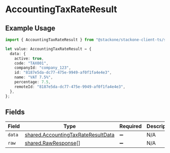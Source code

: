 # AccountingTaxRateResult

## Example Usage

```typescript
import { AccountingTaxRateResult } from "@stackone/stackone-client-ts/sdk/models/shared";

let value: AccountingTaxRateResult = {
  data: {
    active: true,
    code: "TAX001",
    companyId: "company_123",
    id: "8187e5da-dc77-475e-9949-af0f1fa4e4e3",
    name: "VAT 7.5%",
    percentage: 7.5,
    remoteId: "8187e5da-dc77-475e-9949-af0f1fa4e4e3",
  },
};
```

## Fields

| Field                                                                                           | Type                                                                                            | Required                                                                                        | Description                                                                                     |
| ----------------------------------------------------------------------------------------------- | ----------------------------------------------------------------------------------------------- | ----------------------------------------------------------------------------------------------- | ----------------------------------------------------------------------------------------------- |
| `data`                                                                                          | [shared.AccountingTaxRateResultData](../../../sdk/models/shared/accountingtaxrateresultdata.md) | :heavy_minus_sign:                                                                              | N/A                                                                                             |
| `raw`                                                                                           | [shared.RawResponse](../../../sdk/models/shared/rawresponse.md)[]                               | :heavy_minus_sign:                                                                              | N/A                                                                                             |